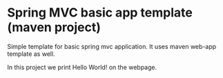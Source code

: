 Spring MVC basic app template (maven project)
=============================

Simple template for basic spring mvc application. It uses maven web-app template as well.

In this project we print Hello World! on the webpage.